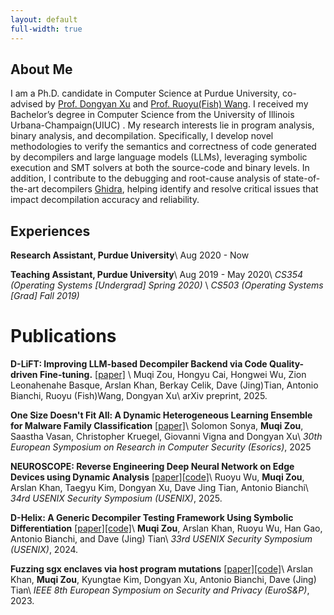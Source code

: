 ```yaml
---
layout: default
full-width: true
---
```


## About Me

I am a Ph.D. candidate in Computer Science at Purdue University, co-advised by [Prof. Dongyan Xu](https://www.cs.purdue.edu/homes/dxu/) and [Prof. Ruoyu(Fish) Wang](https://ruoyuwang.me). I received my Bachelor’s degree in Computer Science from the University of Illinois Urbana-Champaign(UIUC) . My research interests lie in program analysis, binary analysis, and decompilation.
Specifically, I develop novel methodologies to verify the semantics and correctness of code generated by decompilers and large language models (LLMs), leveraging symbolic execution and SMT solvers at both the source-code and binary levels. 
In addition, I contribute to the debugging and root-cause analysis of state-of-the-art decompilers [Ghidra](https://github.com/NationalSecurityAgency/ghidra/issues?q=is%3Aissue%20author%3AMuqi-Zou), helping identify and resolve critical issues that impact decompilation accuracy and reliability.

## Experiences
**Research Assistant, Purdue University**\\
Aug 2020 - Now

**Teaching Assistant, Purdue University**\\
Aug 2019 - May 2020\\
_CS354 (Operating Systems [Undergrad] Spring 2020)_ \\
_CS503 (Operating Systems [Grad] Fall 2019)_


# Publications
**D-LiFT: Improving LLM-based Decompiler Backend via Code Quality-driven Fine-tuning.** [\[paper\]](/assets/files/dlift.pdf) \\
Muqi Zou, Hongyu Cai, Hongwei Wu, Zion Leonahenahe Basque, Arslan Khan, Berkay Celik, Dave (Jing)Tian, Antonio Bianchi, Ruoyu (Fish)Wang, Dongyan Xu\\
arXiv preprint, 2025.

**One Size Doesn't Fit All: A Dynamic Heterogeneous Learning Ensemble for Malware Family Classification** [\[paper\]](/assets/files/malclass.pdf)\\
Solomon Sonya, **Muqi Zou**, Saastha Vasan, Christopher Kruegel, Giovanni Vigna and Dongyan Xu\\
_30th European Symposium on Research in Computer Security (Esorics)_, 2025

<!-- **Hardening Deep Neural Network Binaries against Reverse Engineering Attacks** [\[paper\]](/assets/files/dnnobfus.pdf)\\
Zheng Zhong, Ruoyu Wu, Junpeng Wan, **Muqi Zou**, and Dave (Jing) Tian\\
_32nd ACM Conference on Computer and Communications Security (CCS)_, 2025. -->

**NEUROSCOPE: Reverse Engineering Deep Neural Network on Edge Devices using Dynamic Analysis** [\[paper\]](/assets/files/dnd2.pdf)[\[code\]](https://github.com/purseclab/NeuroScope)\\
Ruoyu Wu, **Muqi Zou**, Arslan Khan, Taegyu Kim, Dongyan Xu, Dave Jing Tian, Antonio Bianchi\\
_34rd USENIX Security Symposium (USENIX)_, 2025.

**D-Helix: A Generic Decompiler Testing Framework Using Symbolic Differentiation** [\[paper\]](/assets/files/dhelix.pdf)[\[code\]](https://github.com/purseclab/D-helix)\\
**Muqi Zou**, Arslan Khan, Ruoyu Wu, Han Gao, Antonio Bianchi, and Dave (Jing) Tian\\
_33rd USENIX Security Symposium (USENIX)_, 2024.

**Fuzzing sgx enclaves via host program mutations** [\[paper\]](/assets/files/fuzzsgx.pdf)[\[code\]](https://github.com/purseclab/FuzzSGX)\\
Arslan Khan, **Muqi Zou**, Kyungtae Kim, Dongyan Xu, Antonio Bianchi, Dave (Jing) Tian\\
_IEEE 8th European Symposium on Security and Privacy (EuroS&P)_, 2023.


<!-- # Research Experiences

## Purdue University -->